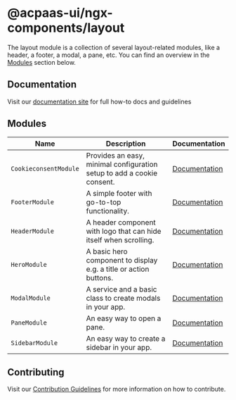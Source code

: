 # @acpaas-ui/ngx-components/layout

The layout module is a collection of several layout-related modules, like a header, a footer, a modal, a pane, etc.
You can find an overview in the [Modules](#modules) section below.

## Documentation

Visit our [documentation site](https://acpaas-ui.digipolis.be/) for full how-to docs and guidelines

## <a name="modules"></a>Modules

| Name         | Description | Documentation |
| -----------  | ------ | -------------------------- |
| `CookieconsentModule` | Provides an easy, minimal configuration setup to add a cookie consent. | [Documentation](./src/cookie-consent/README.md) |
| `FooterModule` | A simple footer with go-to-top functionality.  | [Documentation](./src/footer/README.md) |
| `HeaderModule` | A header component with logo that can hide itself when scrolling. | [Documentation](./src/header/README.md) |
| `HeroModule` | A basic hero component to display e.g. a title or action buttons. | [Documentation](./src/hero/README.md) |
| `ModalModule` | A service and a basic class to create modals in your app. | [Documentation](./src/modal/README.md) |
| `PaneModule` | An easy way to open a pane. | [Documentation](./src/pane/README.md) |
| `SidebarModule` | An easy way to create a sidebar in your app. | [Documentation](./src/sidebar/README.md) |

## Contributing

Visit our [Contribution Guidelines](../../CONTRIBUTING.md) for more information on how to contribute.
